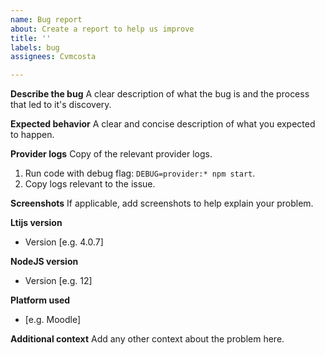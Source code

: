 ```yaml
---
name: Bug report
about: Create a report to help us improve
title: ''
labels: bug
assignees: Cvmcosta

---
```


**Describe the bug**
A clear description of what the bug is and the process that led to it's discovery.

**Expected behavior**
A clear and concise description of what you expected to happen.

**Provider logs**
Copy of the relevant provider logs.
1. Run code with debug flag: `DEBUG=provider:* npm start`.
2. Copy logs relevant to the issue.

**Screenshots**
If applicable, add screenshots to help explain your problem.

**Ltijs version**
 - Version [e.g. 4.0.7]

**NodeJS version**
 - Version [e.g. 12]

**Platform used**
 - [e.g. Moodle]

**Additional context**
Add any other context about the problem here.
